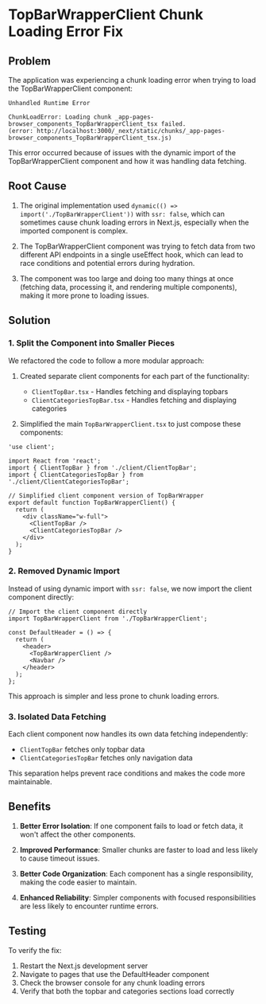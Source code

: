 # TopBarWrapperClient Chunk Loading Error Fix

## Problem

The application was experiencing a chunk loading error when trying to load the TopBarWrapperClient component:

```
Unhandled Runtime Error

ChunkLoadError: Loading chunk _app-pages-browser_components_TopBarWrapperClient_tsx failed.
(error: http://localhost:3000/_next/static/chunks/_app-pages-browser_components_TopBarWrapperClient_tsx.js)
```

This error occurred because of issues with the dynamic import of the TopBarWrapperClient component and how it was handling data fetching.

## Root Cause

1. The original implementation used `dynamic(() => import('./TopBarWrapperClient'))` with `ssr: false`, which can sometimes cause chunk loading errors in Next.js, especially when the imported component is complex.

2. The TopBarWrapperClient component was trying to fetch data from two different API endpoints in a single useEffect hook, which can lead to race conditions and potential errors during hydration.

3. The component was too large and doing too many things at once (fetching data, processing it, and rendering multiple components), making it more prone to loading issues.

## Solution

### 1. Split the Component into Smaller Pieces

We refactored the code to follow a more modular approach:

1. Created separate client components for each part of the functionality:
   - `ClientTopBar.tsx` - Handles fetching and displaying topbars
   - `ClientCategoriesTopBar.tsx` - Handles fetching and displaying categories

2. Simplified the main `TopBarWrapperClient.tsx` to just compose these components:

```tsx
'use client';

import React from 'react';
import { ClientTopBar } from './client/ClientTopBar';
import { ClientCategoriesTopBar } from './client/ClientCategoriesTopBar';

// Simplified client component version of TopBarWrapper
export default function TopBarWrapperClient() {
  return (
    <div className="w-full">
      <ClientTopBar />
      <ClientCategoriesTopBar />
    </div>
  );
}
```

### 2. Removed Dynamic Import

Instead of using dynamic import with `ssr: false`, we now import the client component directly:

```tsx
// Import the client component directly
import TopBarWrapperClient from './TopBarWrapperClient';

const DefaultHeader = () => {
  return (
    <header>
      <TopBarWrapperClient />
      <Navbar />
    </header>
  );
};
```

This approach is simpler and less prone to chunk loading errors.

### 3. Isolated Data Fetching

Each client component now handles its own data fetching independently:

- `ClientTopBar` fetches only topbar data
- `ClientCategoriesTopBar` fetches only navigation data

This separation helps prevent race conditions and makes the code more maintainable.

## Benefits

1. **Better Error Isolation**: If one component fails to load or fetch data, it won't affect the other components.

2. **Improved Performance**: Smaller chunks are faster to load and less likely to cause timeout issues.

3. **Better Code Organization**: Each component has a single responsibility, making the code easier to maintain.

4. **Enhanced Reliability**: Simpler components with focused responsibilities are less likely to encounter runtime errors.

## Testing

To verify the fix:

1. Restart the Next.js development server
2. Navigate to pages that use the DefaultHeader component
3. Check the browser console for any chunk loading errors
4. Verify that both the topbar and categories sections load correctly
